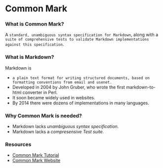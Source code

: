 # Common Mark

### What is Common Mark?
A `standard, unambiguous syntax specification for Markdown`, along with a `suite of comprehensive tests to validate Markdown implementations against this specification`. 

### What is Markdown?
Markdown is
- `a plain text format for writing structured documents, based on formatting conventions from email and usenet.`
- Developed in 2004 by John Gruber, who wrote the first markdown-to-html converter in Perl.
- It soon became widely used in websites. 
- By 2014 there were dozens of implementations in many languages.

### Why Common Mark is needed?
- Markdown lacks _unambiguous syntax specification_.
- Markdown lacks a _compresensive Test suite_.

### Resources
- [Common Mark Tutorial](http://commonmark.org/help/tutorial/)
- [Common Mark Website](http://commonmark.org/)
